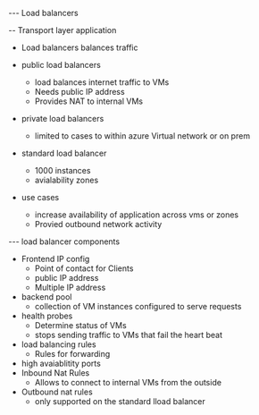 --- Load balancers

-- Transport layer application

- Load balancers balances traffic 
- public load balancers
  - load balances internet traffic to VMs
  - Needs public IP address
  - Provides NAT to internal VMs
- private load balancers
  - limited to cases to within azure Virtual network or on prem 

- standard load balancer
  - 1000 instances
  - avialability zones

- use cases
  - increase availability of application across vms or zones
  - Provied outbound network activity

--- load balancer components

- Frontend IP config
  - Point of contact for Clients
  - public IP address
  - Multiple IP address
- backend pool
  - collection of VM instances configured to serve requests
- health probes
  - Determine status of VMs
  - stops sending traffic to VMs that fail the heart beat
- load balancing rules
  - Rules for forwarding
- high avaiablitity ports
- Inbound Nat Rules
  - Allows to connect to internal VMs from the outside
- Outbound nat rules
  - only supported on the standard lload balancer


